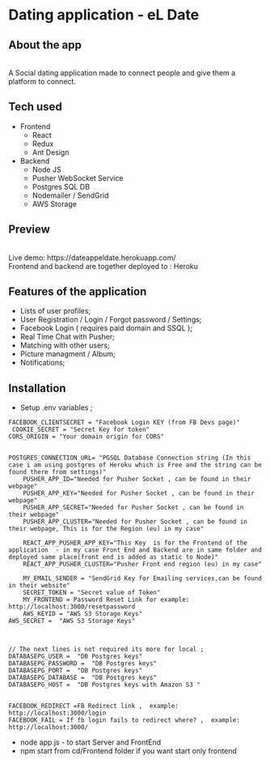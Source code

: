 # Dating application - eL Date
## About the app
<br />
A Social dating application made to connect people and give them a platform to connect.

## Tech used 

- Frontend
  - React
  - Redux
  - Ant Design
- Backend
  - Node JS
  - Pusher WebSocket Service
  - Postgres SQL DB
  - Nodemailer / SendGrid
  - AWS Storage



## Preview
<br />
Live demo: https://dateappeldate.herokuapp.com/
<br />
Frontend and backend are together deployed to : Heroku
<br />

## Features of the application
- Lists of user profiles;
- User Registration / Login / Forgot password  / Settings;
- Facebook Login ( requires paid domain and SSQL );
- Real Time Chat with Pusher;
- Matching with other users;
- Picture managment / Album;
- Notifications;


## Installation
- Setup .env variables  ;

```FB_CLIENTID= "Facebook Login KEY (from FB Devs page)"
FACEBOOK_CLIENTSECRET = "Facebook Login KEY (from FB Devs page)"
 COOKIE_SECRET = "Secret Key for token"
CORS_ORIGIN = "Your domain origin for CORS"


POSTGRES_CONNECTION_URL= "PGSQL Database Connection string (In this case i am using postgres of Heroku which is Free and the string can be found there from settings)"
    PUSHER_APP_ID="Needed for Pusher Socket , can be found in their webpage"
    PUSHER_APP_KEY="Needed for Pusher Socket , can be found in their webpage"
    PUSHER_APP_SECRET="Needed for Pusher Socket , can be found in their webpage"
    PUSHER_APP_CLUSTER="Needed for Pusher Socket , can be found in their webpage, This is for the Region (eu) in my case"

    REACT_APP_PUSHER_APP_KEY="This Key  is for the Frontend of the application  - in my case Front End and Backend are in same folder and deployed same place(front end is added as static to Node)"
    REACT_APP_PUSHER_CLUSTER="Pusher Front end region (eu) in my case"

    MY_EMAIL_SENDER = "SendGrid Key for Emailing services,can be found in their website"
    SECRET_TOKEN = "Secret value of Token"
    MY_FRONTEND = Password Reset Link for example: http://localhost:3000/resetpassword
    AWS_KEYID = "AWS S3 Storage Keys"
AWS_SECRET =  "AWS S3 Storage Keys"



// The next lines is not required its more for local ;
DATABASEPG_USER =  "DB Postgres keys"
DATABASEPG_PASSWORD =  "DB Postgres keys"
DATABASEPG_PORT =  "DB Postgres keys"
DATABASEPG_DATABASE =  "DB Postgres keys"
DATABASEPG_HOST =  "DB Postgres keys with Amazon S3 "


FACEBOOK_REDIRECT =FB Redirect link ,  example: http://localhost:3000/login
FACEBOOK_FAIL = If fb login fails to redirect where? ,  example: http://localhost:3000/
```
- node app.js  - to start Server and FrontEnd
- npm start from cd/Frontend folder if you want start only frontend








